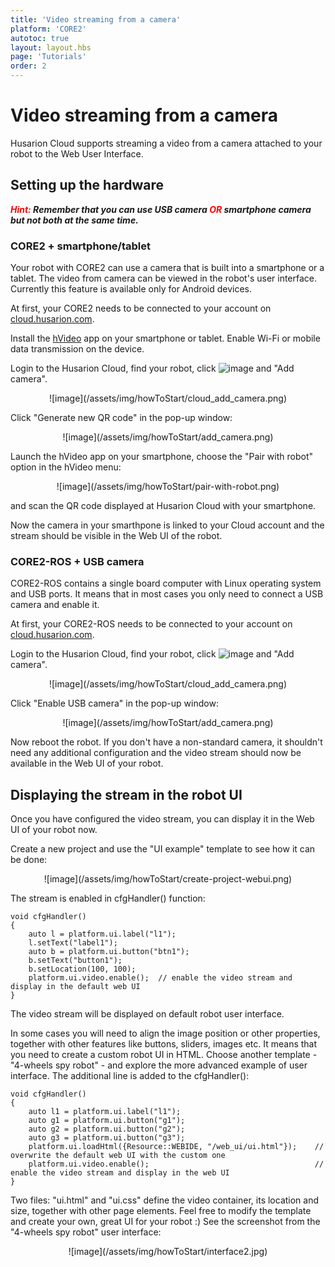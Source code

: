 ```yaml
---
title: 'Video streaming from a camera'
platform: 'CORE2'
autotoc: true
layout: layout.hbs
page: 'Tutorials'
order: 2
---
```


# Video streaming from a camera #

Husarion Cloud supports streaming a video from a camera attached to your robot to the Web User Interface.

## Setting up the hardware ##

<dev><em><b>
<font color="red">Hint:</font> Remember that you can use USB camera <font color="red">OR</font> smartphone camera but not both at the same time.
</b></em></dev>

### CORE2 + smartphone/tablet ###
Your robot with CORE2 can use a camera that is built into a smartphone or a tablet. The video from camera can be viewed in the robot's user interface. Currently this feature is available only for Android devices.

At first, your CORE2 needs to be connected to your account on [cloud.husarion.com](https://cloud.husarion.com/).

Install the [hVideo](https://play.google.com/store/apps/details?id=com.husarion.video2&hl=en) app on your smartphone or tablet. Enable Wi-Fi or mobile data transmission on the device.

Login to the Husarion Cloud, find your robot, click ![image](/assets/img/howToStart/plus.png) and "Add camera".

<div style="text-align: center">![image](/assets/img/howToStart/cloud_add_camera.png)</div>

Click "Generate new QR code" in the pop-up window:

<div style="text-align: center">![image](/assets/img/howToStart/add_camera.png)</div>

Launch the hVideo app on your smartphone, choose the "Pair with robot" option in the hVideo menu:

<div style="text-align: center">![image](/assets/img/howToStart/pair-with-robot.png)</div>

and scan the QR code displayed at Husarion Cloud with your smartphone.

Now the camera in your smarthpone is linked to your Cloud account and the stream should be visible in the Web UI of the robot. 

### CORE2-ROS + USB camera ###

CORE2-ROS contains a single board computer with Linux operating system and USB ports. It means that in most cases you only need to connect a USB camera and enable it.

At first, your CORE2-ROS needs to be connected to your account on [cloud.husarion.com](https://cloud.husarion.com/).

Login to the Husarion Cloud, find your robot, click ![image](/assets/img/howToStart/plus.png) and "Add camera".

<div style="text-align: center">![image](/assets/img/howToStart/cloud_add_camera.png)</div>

Click "Enable USB camera" in the pop-up window:

<div style="text-align: center">![image](/assets/img/howToStart/add_camera.png)</div>

Now reboot the robot. If you don't have a non-standard camera, it shouldn't need any additional configuration and the video stream should now be available in the Web UI of your robot.

## Displaying the stream in the robot UI ##

Once you have configured the video stream, you can display it in the Web UI of your robot now.

Create a new project and use the "UI example" template to see how it can be done:

<div style="text-align: center">![image](/assets/img/howToStart/create-project-webui.png)</div>

The stream is enabled in cfgHandler() function:
```
void cfgHandler()
{
    auto l = platform.ui.label("l1");
    l.setText("label1");
    auto b = platform.ui.button("btn1");
    b.setText("button1");
    b.setLocation(100, 100);
    platform.ui.video.enable();  // enable the video stream and display in the default web UI
}
```
The video stream will be displayed on default robot user interface.

In some cases you will need to align the image position or other properties, together with other features like buttons, sliders, images etc. It means that you need to create a custom robot UI in HTML. Choose another template - "4-wheels spy robot" - and explore the more advanced example of user interface. The additional line is added to the cfgHandler():
```
void cfgHandler()
{
	auto l1 = platform.ui.label("l1");
	auto g1 = platform.ui.button("g1");
	auto g2 = platform.ui.button("g2");
	auto g3 = platform.ui.button("g3");
	platform.ui.loadHtml({Resource::WEBIDE, "/web_ui/ui.html"});    // overwrite the default web UI with the custom one
	platform.ui.video.enable();                                     // enable the video stream and display in the web UI
}
```
Two files: "ui.html" and "ui.css" define the video container, its location and size, together with other page elements. Feel free to modify the template and create your own, great UI for your robot :) See the screenshot from the "4-wheels spy robot" user interface:

<div style="text-align: center">![image](/assets/img/howToStart/interface2.jpg)</div>
